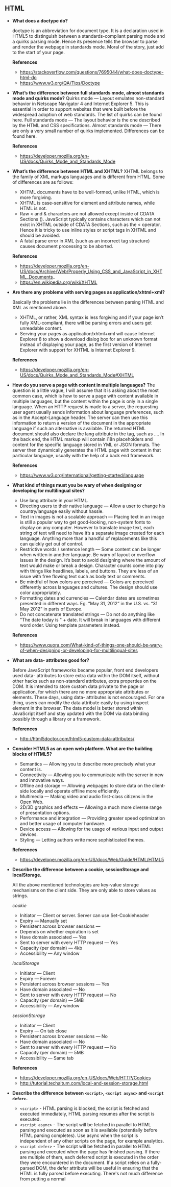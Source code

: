 ## HTML

* **What does a doctype do?**

  doctype is an abbreviation for document type. It is a declaration used in HTML5 to distinguish between a standards-compliant parsing mode and a quirks parsing mode. Hence its presence tells the browser to parse and render the webpage in standards mode.
  Moral of the story, just add <!DOCTYPE html> to the start of your page.

  **References**
  * https://stackoverflow.com/questions/7695044/what-does-doctype-html-do
  * https://www.w3.org/QA/Tips/Doctype
  
* **What’s the difference between full standards mode, almost standards mode and quirks mode?**
  Quirks mode — Layout emulates non-standard behavior in Netscape Navigator 4 and Internet Explorer 5. This is essential in order to support websites that were built before the widespread adoption of web standards. The list of quirks can be found here.
  Full standards mode — The layout behavior is the one described by the HTML and CSS specifications.
  Almost standards mode — There are only a very small number of quirks implemented. Differences can be found here.
  
  **References**
  * https://developer.mozilla.org/en-US/docs/Quirks_Mode_and_Standards_Mode
  
* **What’s the difference between HTML and XHTML?**
  XHTML belongs to the family of XML markups languages and is different from HTML. Some of differences are as follows:
  
  * XHTML documents have to be well-formed, unlike HTML, which is more forgiving.
  * XHTML is case-sensitive for element and attribute names, while HTML is not.
  * Raw < and & characters are not allowed except inside of CDATA Sections (<![CDATA[ ... ]]>). JavaScript typically contains characters which can not exist in XHTML outside of CDATA Sections, such as the < operator. Hence it is tricky to use inline styles or script tags in XHTML and should be avoided.
  * A fatal parse error in XML (such as an incorrect tag structure) causes document processing to be aborted.
  
  **References**
  * https://developer.mozilla.org/en-US/docs/Archive/Web/Properly_Using_CSS_and_JavaScript_in_XHTML_Documents_
  * https://en.wikipedia.org/wiki/XHTML
  
* **Are there any problems with serving pages as application/xhtml+xml?**

  Basically the problems lie in the differences between parsing HTML and XML as mentioned above.
  
  * XHTML, or rather, XML syntax is less forgiving and if your page isn’t fully XML-compliant, there will be parsing errors and users get unreadable content.
  * Serving your pages as application/xhtml+xml will cause Internet Explorer 8 to show a download dialog box for an unknown format instead of displaying your page, as the first version of Internet Explorer with support for XHTML is Internet Explorer 9.
  
  **References**
  * https://developer.mozilla.org/en-US/docs/Quirks_Mode_and_Standards_Mode#XHTML
  
* **How do you serve a page with content in multiple languages?**
  The question is a little vague, I will assume that it is asking about the most common case, which is how to serve a page with content available in multiple languages, but the content within the page is only in a single language.
  When an HTTP request is made to a server, the requesting user agent usually sends information about language preferences, such as in the Accept-Language header. The server can then use this information to return a version of the document in the appropriate language if such an alternative is available. The returned HTML document should also declare the lang attribute in the <html> tag, such as <html lang="en">...</html>.
  In the back end, the HTML markup will contain i18n placeholders and content for the specific language stored in YML or JSON formats. The server then dynamically generates the HTML page with content in that particular language, usually with the help of a back end framework.
  
  **References**
  * https://www.w3.org/International/getting-started/language
  
* **What kind of things must you be wary of when designing or developing for multilingual sites?**

  * Use lang attribute in your HTML.
  * Directing users to their native language — Allow a user to change his country/language easily without hassle.
  * Text in images is not a scalable approach — Placing text in an image is still a popular way to get good-looking, non-system fonts to display on any computer. However to translate image text, each string of text will need to have it’s a separate image created for each language. Anything more than a handful of replacements like this can quickly get out of control.
  * Restrictive words / sentence length — Some content can be longer when written in another language. Be wary of layout or overflow issues in the design. It’s best to avoid designing where the amount of text would make or break a design. Character counts come into play with things like headlines, labels, and buttons. They are less of an issue with free flowing text such as body text or comments.
  * Be mindful of how colors are perceived — Colors are perceived differently across languages and cultures. The design should use color appropriately.
  * Formatting dates and currencies — Calendar dates are sometimes presented in different ways. Eg. “May 31, 2012” in the U.S. vs. “31 May 2012” in parts of Europe.
  * Do not concatenate translated strings — Do not do anything like "The date today is " + date. It will break in languages with different word order. Using template parameters instead.
  
  **References**
  * https://www.quora.com/What-kind-of-things-one-should-be-wary-of-when-designing-or-developing-for-multilingual-sites
  
* **What are data- attributes good for?**

  Before JavaScript frameworks became popular, front end developers used data- attributes to store extra data within the DOM itself, without other hacks such as non-standard attributes, extra properties on the DOM. It is intended to store custom data private to the page or application, for which there are no more appropriate attributes or elements.
  These days, using data- attributes is not encouraged. For one thing, users can modify the data attribute easily by using inspect element in the browser. The data model is better stored within JavaScript itself and stay updated with the DOM via data binding possibly through a library or a framework.
  
  **References**
  * http://html5doctor.com/html5-custom-data-attributes/
  
* **Consider HTML5 as an open web platform. What are the building blocks of HTML5?**

  * Semantics — Allowing you to describe more precisely what your content is.
  * Connectivity — Allowing you to communicate with the server in new and innovative ways.
  * Offline and storage — Allowing webpages to store data on the client-side locally and operate offline more efficiently.
  * Multimedia — Making video and audio first-class citizens in the Open Web.
  * 2D/3D graphics and effects — Allowing a much more diverse range of presentation options.
  * Performance and integration — Providing greater speed optimization and better usage of computer hardware.
  * Device access — Allowing for the usage of various input and output devices.
  * Styling — Letting authors write more sophisticated themes.
  
  **References**
  * https://developer.mozilla.org/en-US/docs/Web/Guide/HTML/HTML5
  
* **Describe the difference between a cookie, sessionStorage and localStorage.**

  All the above mentioned technologies are key-value storage mechanisms on the client side. They are only able to store values as strings.
  
  *cookie*
  * Initiator — Client or server. Server can use Set-Cookieheader
  * Expiry — Manually set
  * Persistent across browser sessions — 
  * Depends on whether expiration is set
  * Have domain associated — Yes
  * Sent to server with every HTTP request — Yes
  * Capacity (per domain) — 4kb
  * Accessibility — Any window
  
  *localStorage*
  * Initiator — Client
  * Expiry — Forever
  * Persistent across browser sessions — Yes
  * Have domain associated — No
  * Sent to server with every HTTP request — No
  * Capacity (per domain) — 5MB
  * Accessibility — Any window
  
  *sessionStorage*
  * Initiator — Client
  * Expiry — On tab close
  * Persistent across browser sessions — No
  * Have domain associated — No
  * Sent to server with every HTTP request — No
  * Capacity (per domain) — 5MB
  * Accessibility — Same tab
  
  
  **References**
  * https://developer.mozilla.org/en-US/docs/Web/HTTP/Cookies
  * http://tutorial.techaltum.com/local-and-session-storage.html


* **Describe the difference between `<script>`, `<script async>` and `<script defer>`.**
  * `<script>` - HTML parsing is blocked, the script is fetched and executed immediately, HTML parsing resumes after the script is executed.
  * `<script async>` - The script will be fetched in parallel to HTML parsing and executed as soon as it is available (potentially before HTML parsing completes). Use async when the script is independent of any other scripts on the page, for example analytics.
  * `<script defer>` - The script will be fetched in parallel to HTML parsing and executed when the page has finished parsing. If there are multiple of them, each deferred script is executed in the order they were encoun­tered in the document. If a script relies on a fully-parsed DOM, the defer attribute will be useful in ensuring that the HTML is fully parsed before executing. There's not much difference from putting a normal <script> at the end of <body>. A deferred script must not contain document.write.
  
  **References**
  * http://www.growingwiththeweb.com/2014/02/async-vs-defer-attributes.html
  * https://stackoverflow.com/questions/10808109/script-tag-async-defer
  * https://bitsofco.de/async-vs-defer/
  Note: The async and defer attrib­utes are ignored for scripts that have no src attribute.
  
* **Why is it generally a good idea to position CSS `<link>`s between `<head></head>` and JS `<script>`s just before `</body>`? Do you know any exceptions?**
  
    Placing `<link>`s in the `<head>`— Putting `<link>`s in the head is part of the specification. Besides that, placing at the top allows the page to render progressively which improves user experience. The problem with putting stylesheets near the bottom of the document is that it prohibits progressive rendering in many browsers, including Internet Explorer. Some browsers block rendering to avoid having to repaint elements of the page if their styles change. The user is stuck viewing a blank white page. It prevents the flash of unstyled contents.
  
   Placing `<scripts>`s just before `</body>` — `<script>`s block HTML parsing while they are being downloaded and executed. Downloading the scripts at the bottom will allow the HTML to be parsed and displayed to the user first.

   An exception for positioning of <script>s at the bottom is when your script contains document.write(), but these days it's not a good practice to use document.write(). Also, placing <script>s at the bottom means that the browser cannot start downloading the scripts until the entire document is parsed. One possible workaround is to put `<script>`in the `<head>` and use the defer attribute.
  
    **References**
    * https://developer.yahoo.com/performance/rules.html#css_top
   
* **What is progressive rendering?**

  Progressive rendering is the name given to techniques used to improve performance of a webpage (in particular, improve perceived load time) to render content for display as quickly as possible.
  
  It used to be much more prevalent in the days before broadband internet but it is still useful in modern development as mobile data connections are becoming increasingly popular (and unreliable)!
  
  Examples of such techniques:
  
  * Lazy loading of images — Images on the page are not loaded all at once. JavaScript will be used to load an image when the user scrolls into the part of the page that displays the image.
  * Prioritizing visible content (or above-the-fold rendering) — Include only the minimum CSS/content/scripts necessary for the amount of page that would be rendered in the users browser first to display as quickly as possible, you can then use deferred scripts or listen for the DOMContentLoaded/load event to load in other resources and content.
  * Async HTML fragments — Flushing parts of the HTML to the browser as the page is constructed on the back end. More details on the technique can be found here.
  
  **References**
  * https://stackoverflow.com/questions/33651166/what-is-progressive-rendering
  * http://www.ebaytechblog.com/2014/12/08/async-fragments-rediscovering-progressive-html-rendering-with-marko/
  
* **Have you used different HTML templating languages before?**

  Yes, Jade, ERB, Slim, Handlebars, Jinja, Liquid, just to name a few. In my opinion, they are more or less the same and provide similar functionality of escaping content and helpful filters for manipulating the data to be displayed. Most templating engines will also allow you to inject your own filters in the event you need custom processing before display.
  
* **What is the purpose of the alt attribute on images?**

  The `alt` attribute provides alternative information for an image if a user cannot view it. The `alt` attribute should be used to describe any images except those which only serve a decorative purpose, in which case it should be left empty.

  **Good to hear**
  * Decorative images should have an empty alt attribute.

  * Web crawlers use alt tags to understand image content, so they are considered important for Search Engine Optimization (SEO).

  * Put the . at the end of alt tag to improve accessibility.
